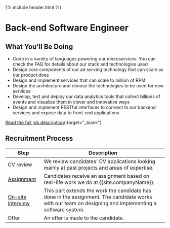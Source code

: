 {% include header.html %}

# Back-end Software Engineer

## What You'll Be Doing 

- Code in a variety of languages powering our microservices. You can check the FAQ for details about our stack and technologies used
- Design core components of our ad serving technology that can scale as our product does
- Design and implement services that can scale to million of RPM 
- Design the architecture and choose the technologies to be used for new services
- Develop, test and deploy our data analytics tools that collect billions of events and visualize them in clever and innovative ways
- Design and implement RESTful interfaces to connect to our backend services and expose data to front-end applications

[Read the full job description](https://glispaconnect.workable.com/j/A1B8EFDE8B){:target="_blank"}

## Recruitment Process

| Step | Description |
|---|---|
| CV review | We review candidates' CV applications looking mainly at past projects and areas of expertise. |
| [Assignment](code-review-exchange/assignment.md) | Candidates receive an assignment based on real-life work we do at {{site.companyName}}. |
| [On-site interview](/code-review-exchange/on-site.md) | This part extends the work the candidate has done in the assignment. The candidate works with our team on designing and implementing a software system. |
| Offer | An offer is made to the candidate. |
